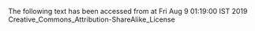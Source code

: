 The following text has been accessed from at Fri Aug 9 01:19:00 IST 2019
Creative_Commons_Attribution-ShareAlike_License

